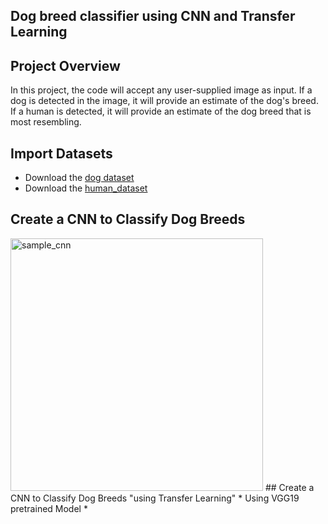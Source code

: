 ## Dog breed classifier using CNN and Transfer Learning
## Project Overview
In this project, the code will accept any user-supplied image as input. If a dog is detected in the image, it will provide an estimate of the dog's breed. If a human is detected, it will provide an estimate of the dog breed that is most resembling.
## Import Datasets
* Download the [dog dataset](https://s3-us-west-1.amazonaws.com/udacity-aind/dog-project/dogImages.zip)
* Download the [human_dataset](https://s3-us-west-1.amazonaws.com/udacity-aind/dog-project/lfw.zip)
##  Create a CNN to Classify Dog Breeds
<img width="404" alt="sample_cnn" src="https://user-images.githubusercontent.com/31853896/81956048-7c826500-9628-11ea-8001-3d41438fb0dd.png">   
## Create a CNN to Classify Dog Breeds "using Transfer Learning" 
 * Using VGG19 pretrained Model *
 

